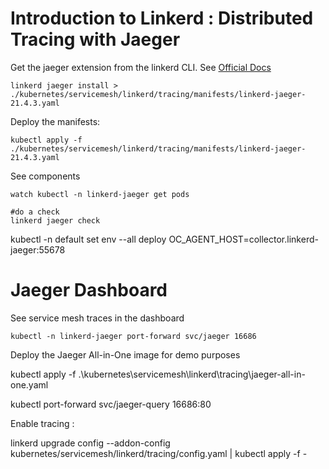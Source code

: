 # Introduction to Linkerd : Distributed Tracing with Jaeger

Get the jaeger extension from the linkerd CLI. See [Official Docs](https://linkerd.io/2.10/tasks/distributed-tracing/)

```
linkerd jaeger install > ./kubernetes/servicemesh/linkerd/tracing/manifests/linkerd-jaeger-21.4.3.yaml
```

Deploy the manifests:

```
kubectl apply -f ./kubernetes/servicemesh/linkerd/tracing/manifests/linkerd-jaeger-21.4.3.yaml
```

See components

```
watch kubectl -n linkerd-jaeger get pods

#do a check
linkerd jaeger check
```


kubectl -n default set env --all deploy OC_AGENT_HOST=collector.linkerd-jaeger:55678

# Jaeger Dashboard

See service mesh traces in the dashboard

```
kubectl -n linkerd-jaeger port-forward svc/jaeger 16686
```

Deploy the Jaeger All-in-One image for demo purposes

 kubectl apply -f .\kubernetes\servicemesh\linkerd\tracing\jaeger-all-in-one.yaml

kubectl port-forward svc/jaeger-query 16686:80

 Enable tracing :

 linkerd upgrade config --addon-config kubernetes/servicemesh/linkerd/tracing/config.yaml | kubectl apply -f -
